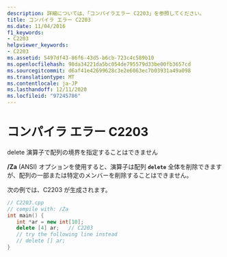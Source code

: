 ```yaml
---
description: 詳細については、「コンパイラエラー C2203」を参照してください。
title: コンパイラ エラー C2203
ms.date: 11/04/2016
f1_keywords:
- C2203
helpviewer_keywords:
- C2203
ms.assetid: 5497df43-86f6-43d5-b6cb-723c4c589b10
ms.openlocfilehash: 98da34221da5bc054de795579d33be00fb3657cd
ms.sourcegitcommit: d6af41e42699628c3e2e6063ec7b03931a49a098
ms.translationtype: MT
ms.contentlocale: ja-JP
ms.lasthandoff: 12/11/2020
ms.locfileid: "97245786"
---
```

# <a name="compiler-error-c2203"></a>コンパイラ エラー C2203

delete 演算子で配列の境界を指定することはできません

**/Za** (ANSI) オプションを使用すると、演算子は配列 **`delete`** 全体を削除できますが、配列の一部または特定のメンバーを削除することはできません。

次の例では、C2203 が生成されます。

```cpp
// C2203.cpp
// compile with: /Za
int main() {
   int *ar = new int[10];
   delete [4] ar;   // C2203
   // try the following line instead
   // delete [] ar;
}
```
